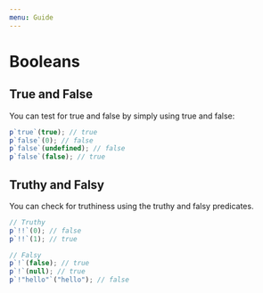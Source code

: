 ```yaml
---
menu: Guide
---
```


# Booleans

## True and False

You can test for true and false by simply using true and false:

```js
p`true`(true); // true
p`false`(0); // false
p`false`(undefined); // false
p`false`(false); // true
```

## Truthy and Falsy

You can check for truthiness using the truthy and falsy predicates.

```js
// Truthy
p`!!`(0); // false
p`!!`(1); // true

// Falsy
p`!`(false); // true
p`!`(null); // true
p`!"hello"`("hello"); // false
```
